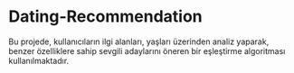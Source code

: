 # Dating-Recommendation
  Bu projede, kullanıcıların ilgi alanları, yaşları üzerinden analiz yaparak, benzer özelliklere sahip sevgili adaylarını öneren bir eşleştirme algoritması kullanılmaktadır.
